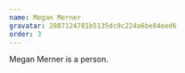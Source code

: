 ```yaml
---
name: Megan Merner
gravatar: 2887124781b5135dc9c224a6be84eed6
order: 3
---
```


Megan Merner is a person.